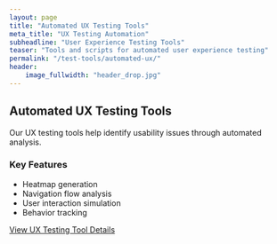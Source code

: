 ```yaml
---
layout: page
title: "Automated UX Testing Tools"
meta_title: "UX Testing Automation"
subheadline: "User Experience Testing Tools"
teaser: "Tools and scripts for automated user experience testing"
permalink: "/test-tools/automated-ux/"
header:
    image_fullwidth: "header_drop.jpg"
---
```


## Automated UX Testing Tools

Our UX testing tools help identify usability issues through automated analysis.

### Key Features
- Heatmap generation
- Navigation flow analysis
- User interaction simulation
- Behavior tracking

[View UX Testing Tool Details](/my-talents/assets/html/accessibilityTestinToolCut03.html)